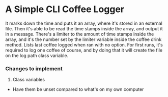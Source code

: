 # A Simple CLI Coffee Logger

  It marks down the time and puts it an array, where it's stored in an external file. Then it's able to be read the time stamps inside the array, and output it in a message.
  There's a limiter to the amount of time stamps inside the array, and it's the number set by the limiter variable inside the coffee drink method. 
  Lists last coffee logged when ran with no option.
  For first runs, it's required to log one coffee of course, and by doing that it will create the file on the log path class variable.

### Changes to implement
1. Class variables
  * Have them be unset compared to what's on my own computer
